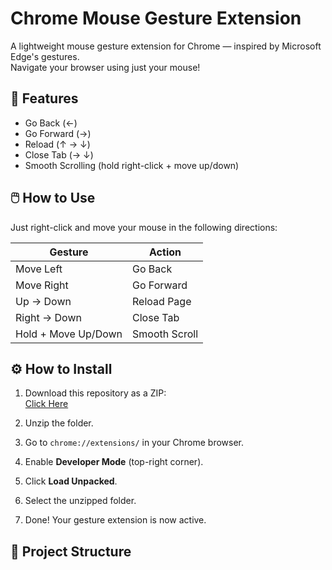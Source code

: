 # Chrome Mouse Gesture Extension

A lightweight mouse gesture extension for Chrome — inspired by Microsoft Edge's gestures.  
Navigate your browser using just your mouse!

## 🔧 Features

- Go Back (←)
- Go Forward (→)
- Reload (↑ → ↓)
- Close Tab (→ ↓)
- Smooth Scrolling (hold right-click + move up/down)

## 🖱️ How to Use

Just right-click and move your mouse in the following directions:

| Gesture             | Action        |
| ------------------- | ------------- |
| Move Left           | Go Back       |
| Move Right          | Go Forward    |
| Up → Down           | Reload Page   |
| Right → Down        | Close Tab     |
| Hold + Move Up/Down | Smooth Scroll |

## ⚙️ How to Install

1. Download this repository as a ZIP:  
   [Click Here](https://github.com/PrajwalMundargi/MouseGestureExtension/archive/refs/heads/main.zip)

2. Unzip the folder.

3. Go to `chrome://extensions/` in your Chrome browser.

4. Enable **Developer Mode** (top-right corner).

5. Click **Load Unpacked**.

6. Select the unzipped folder.

7. Done! Your gesture extension is now active.

## 📁 Project Structure
